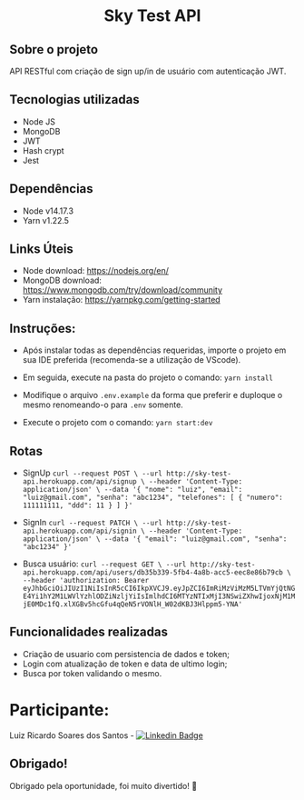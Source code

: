<h1 align="center">Sky Test API</h1>

## Sobre o projeto
API RESTful com criação de sign up/in de usuário com autenticação JWT.

## Tecnologias utilizadas

- Node JS
- MongoDB
- JWT
- Hash crypt
- Jest

## Dependências

- Node v14.17.3
- Yarn v1.22.5

## Links Úteis
- Node download: https://nodejs.org/en/
- MongoDB download: https://www.mongodb.com/try/download/community
- Yarn instalação: https://yarnpkg.com/getting-started

## Instruções:
- Após instalar todas as dependências requeridas, importe o projeto em sua IDE preferida (recomenda-se a utilização de VScode). 

- Em seguida, execute na pasta do projeto o comando:
`yarn install`

- Modifique o arquivo `.env.example` da forma que preferir e duploque o mesmo renomeando-o para `.env` somente.

- Execute o projeto com o comando:
`yarn start:dev`

## Rotas
- SignUp
`curl --request POST \
  --url http://sky-test-api.herokuapp.com/api/signup \
  --header 'Content-Type: application/json' \
  --data '{
	"nome": "luiz",
	"email": "luiz@gmail.com",
	"senha": "abc1234",
	"telefones": [
		{
			"numero": 111111111,
			"ddd": 11
		}
	]
}'`

- SignIn
`curl --request PATCH \
  --url http://sky-test-api.herokuapp.com/api/signin \
  --header 'Content-Type: application/json' \
  --data '{
	"email": "luiz@gmail.com",
	"senha": "abc1234"
}'`

- Busca usuário:
`curl --request GET \
  --url http://sky-test-api.herokuapp.com/api/users/db35b339-5fb4-4a8b-acc5-eec8e86b79cb \
  --header 'authorization: Bearer eyJhbGciOiJIUzI1NiIsInR5cCI6IkpXVCJ9.eyJpZCI6ImRiMzViMzM5LTVmYjQtNGE4Yi1hY2M1LWVlYzhlODZiNzljYiIsImlhdCI6MTYzNTIxMjI3NSwiZXhwIjoxNjM1MjE0MDc1fQ.xlXGBv5hcGfu4qQeN5rVONlH_W02dKBJ3Hlppm5-YNA'`


## Funcionalidades realizadas
- Criação de usuario com persistencia de dados e token;
- Login com atualização de token e data de ultimo login;
- Busca por token validando o mesmo.

# Participante:

Luiz Ricardo Soares dos Santos - [![Linkedin Badge](https://camo.githubusercontent.com/1c23f7895aa673fa701bca3fa0253dd7d17a8a2d2b3ba23571e712a93ddb5db7/68747470733a2f2f696d672e736869656c64732e696f2f62616467652f2d4c696e6b6564496e2d626c75653f7374796c653d666c61742d737175617265266c6f676f3d4c696e6b6564696e266c6f676f436f6c6f723d7768697465266c696e6b3d68747470733a2f2f7777772e6c696e6b6564696e2e636f6d2f696e2f6c75697a2d7269636172646f2d736f617265732d646f732d73616e746f732d3038353830383137622f)](https://www.linkedin.com/in/luiz-ricardo-soares-dos-santos-08580817b/)

## Obrigado!
Obrigado pela oportunidade, foi muito divertido! 🚀
